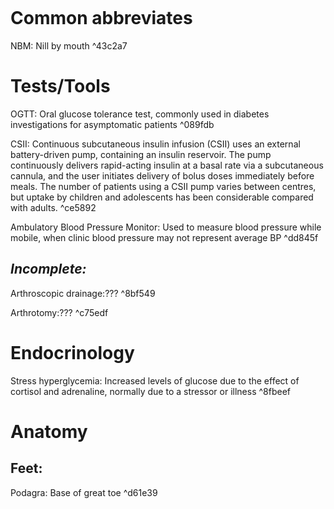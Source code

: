 ```toc
```
# Common abbreviates
NBM: Nill by mouth ^43c2a7

# Tests/Tools
OGTT: Oral glucose tolerance test, commonly used in diabetes investigations for asymptomatic patients ^089fdb

CSII: Continuous subcutaneous insulin infusion (CSII) uses an external battery-driven pump, containing an insulin reservoir. The pump continuously delivers rapid-acting insulin at a basal rate via a subcutaneous cannula, and the user initiates delivery of bolus doses immediately before meals. The number of patients using a CSII pump varies between centres, but uptake by children and adolescents has been considerable compared with adults. ^ce5892

Ambulatory Blood Pressure Monitor: Used to measure blood pressure while mobile, when clinic blood pressure may not represent average BP ^dd845f

## *Incomplete:*
Arthroscopic drainage:??? ^8bf549

Arthrotomy:??? ^c75edf

# Endocrinology
Stress hyperglycemia: Increased levels of glucose due to the effect of cortisol and adrenaline, normally due to a stressor or illness ^8fbeef


# Anatomy
## Feet:
Podagra: Base of great toe ^d61e39